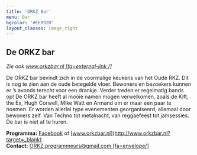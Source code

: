 ```yaml
---
title: 'ORKZ Bar'
menu: Bar
bgcolor: '#EEB92D'
layout_classes: image_right
---
```


De ORKZ bar
----------

*Zie ook [www.orkzbar.nl [fa=external-link /]](http://www.orkzbar.nl?target=_blank)*

De ORKZ bar bevindt zich in de voormalige keukens van het Oude RKZ. Dit is nog te zien aan de oude betegelde vloer. Bewoners en bezoekers kunnen er ’s avonds terecht voor een drankje. Verder treden er regelmatig bands op! De ORKZ bar heeft al mooie namen mogen verwelkomen, zoals de Kift, the Ex, Hugh Corwell, Mike Watt en Armand om er maar een paar te noemen. Er worden allerlei type evenementen georganiseerd, allemaal door bewoners zelf. Van Techno tot metalnacht, van reggaefeest tot jamsessies. De bar is niet af te huren. 

**Programma:** [Facebook](https://www.facebook.com/orkzbar?target=_blank) of [www.orkzbar.nl](http://www.orkzbar.nl?target=_blank)<br/>
**Contact:** [ORKZ.programmeurs@gmail.com [fa=envelope/]](mailto:ORKZ.programmeurs@gmail.com)


